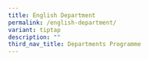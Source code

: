 ```yaml
---
title: English Department
permalink: /english-department/
variant: tiptap
description: ""
third_nav_title: Departments Programme
---
```

